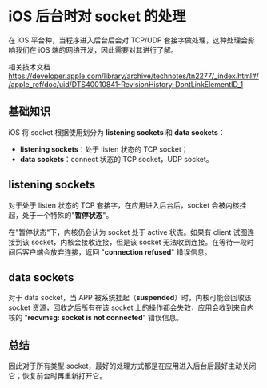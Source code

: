 # iOS 后台时对 socket 的处理

在 iOS 平台种，当程序进入后台后会对 TCP/UDP 套接字做处理，这种处理会影响我们在 iOS 端的网络开发，因此需要对其进行了解。

相关技术文档：https://developer.apple.com/library/archive/technotes/tn2277/_index.html#//apple_ref/doc/uid/DTS40010841-RevisionHistory-DontLinkElementID_1

## 基础知识

iOS 将 socket 根据使用划分为 **listening sockets** 和 **data sockets**：

- **listening sockets**：处于 listen 状态的 TCP socket；
- **data sockets**：connect 状态的 TCP socket，UDP socket。 

## listening sockets

对于处于 listen 状态的 TCP 套接字，在应用进入后台后，socket 会被内核挂起，处于一个特殊的"**暂停状态**"。

在"暂停状态"下，内核仍会认为 socket 处于 active 状态。如果有 client 试图连接到该 socket，内核会接收连接，但是该 socket 无法收到连接。在等待一段时间后客户端会放弃连接，返回 "**connection refused**" 错误信息。

## data sockets

对于 data socket，当 APP 被系统挂起（**suspended**）时，内核可能会回收该 socket 资源，回收之后所有在该 socket 上的操作都会失效，应用会收到来自内核的 "**recvmsg: socket is not connected**" 错误信息。

## 总结

因此对于所有类型 socket，最好的处理方式都是在应用进入后台后最好主动关闭它；恢复前台时再重新打开它。